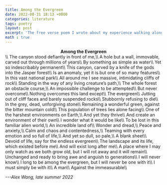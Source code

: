 ```yaml
---
title: Among the Evergreen
date: 2022-08-31 18:13 +0800
categories: literature
tags: poetry
layout: post
excerpt: 'The free verse poem I wrote about my experience walking along the Maligne Canyon in Jasper.'
math : true
---
```


<center> <b> Among the Evergreen </b> </center>
  \\
The canyon stood defiantly in front of me,\\
A hole but a wall, immovable, carved out through millions of years\\
By something as simple as water\\
Yet so indescribably permanent\\
This canyon, carved by a knife of the gods into the Jasper forest\\
Is an anomaly, yet it is but one of so many features\\
In this vast national park\\
All around me I see massive, intimidating cliffs of rock\\
Standing in the way of any living creature’s path,\\
The whole forest an obstacle course,\\
An impossible challenge to be attempted\\
But never overcome\\
Nothing overcomes this land except\\
The evergreen\\
Jutting out of cliff faces and barely suspended rocks\\
Stubbornly refusing to die\\
In the grey, dead, unforgiving stone\\
Remaining a wonderful green, against the bitter mountain cold\\
This population of trees lies alone facing\\
One of the harshest environments on Earth,\\
And yet they thrive\\
And create an environment of their own\\
I wonder what it would be like\\
To be lost in this familiar alien world,\\
An incredible land of\\
Wonder and dread,\\
Peace and anxiety,\\
Calm and chaos and contentedness,\\
Teaming with every emotion and so full of life,\\
And yet so dull, so pale,\\
A blank sheet\\
Devoid of life, say for the endless evergreen\\
The landscape and its life, which existed before me\\
And will exist long after me\\
A place where I may only watch as we both grow old, but I will rot away and it will remain\\
Unchanged and ready to bring awe and anguish to generations\\
I will never know\\
I long to be among the evergreen, but I will never be one with it\\
I must simply be with it\\
A man\\
Against the immeasurable\\

<cite> ---Alex Wang, late summer 2022 </cite>
